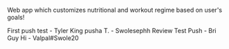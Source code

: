 Web app which customizes nutritional and workout regime based on user's goals!

First push test - Tyler
King pusha T. - Swolesephh
Review Test Push - Bri Guy
Hi - Valpal#Swole20
